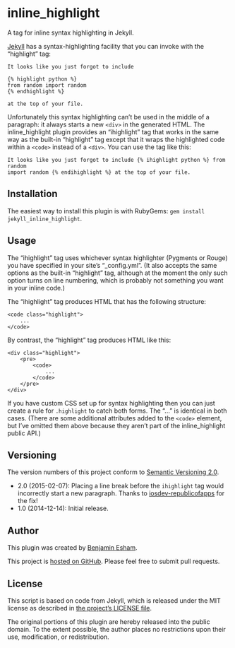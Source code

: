 # inline\_highlight

A tag for inline syntax highlighting in Jekyll.

[Jekyll](http://jekyllrb.com) has a syntax-highlighting facility that you can invoke with the “highlight” tag:

    It looks like you just forgot to include

    {% highlight python %}
    from random import random
    {% endhighlight %}
    
    at the top of your file.

Unfortunately this syntax highlighting can’t be used in the middle of a paragraph: it always starts a new `<div>` in the generated HTML. The inline\_highlight plugin provides an “ihighlight” tag that works in the same way as the built-in “highlight” tag except that it wraps the highlighted code within a `<code>` instead of a `<div>`. You can use the tag like this:

    It looks like you just forgot to include {% ihighlight python %} from random
    import random {% endihighlight %} at the top of your file.

## Installation

The easiest way to install this plugin is with RubyGems: `gem install jekyll_inline_highlight`.

## Usage

The “ihighlight” tag uses whichever syntax highlighter (Pygments or Rouge) you have specified in your site’s “\_config.yml”. (It also accepts the same options as the built-in “highlight” tag, although at the moment the only such option turns on line numbering, which is probably not something you want in your inline code.)

The “ihighlight” tag produces HTML that has the following structure:

    <code class="highlight">
        ...
    </code>

By contrast, the “highlight” tag produces HTML like this:

    <div class="highlight">
        <pre>
            <code>
                ...
            </code>
        </pre>
    </div>

If you have custom CSS set up for syntax highlighting then you can just create a rule for `.highlight` to catch both forms. The “...” is identical in both cases. (There are some additional attributes added to the `<code>` element, but I’ve omitted them above because they aren’t part of the inline\_highlight public API.)

## Versioning

The version numbers of this project conform to [Semantic Versioning 2.0](http://semver.org/).

* 2.0 (2015-02-07): Placing a line break before the `ihighlight` tag would incorrectly start a new paragraph. Thanks to [iosdev-republicofapps](https://github.com/iosdev-republicofapps) for the fix!
* 1.0 (2014-12-14): Initial release.

## Author

This plugin was created by [Benjamin Esham](http://esham.io).

This project is [hosted on GitHub](https://github.com/bdesham/inline_highlight). Please feel free to submit pull requests.

## License

This script is based on code from Jekyll, which is released under the MIT license as described in [the project’s LICENSE file](https://github.com/jekyll/jekyll/blob/master/LICENSE).

The original portions of this plugin are hereby released into the public domain. To the extent possible, the author places no restrictions upon their use, modification, or redistribution.
